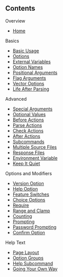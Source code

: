 ## Contents
Overview
- [Home](Home)

Basics
- [Basic Usage](Basic%20Usage)
- [Options](Options)
- [External Variables](External%20Variables)
- [Option Names](Option%20Names)
- [Positional Arguments](Positional%20Arguments)
- [Flag Arguments](Flag%20Arguments)
- [Vector Options](Vector%20Options)
- [Life After Parsing](Life%20After%20Parsing)

Advanced
- [Special Arguments](Special%20Arguments)
- [Optional Values](Optional%20Values)
- [Before Actions](Before%20Actions)
- [Parse Actions](Parse%20Actions)
- [Check Actions](Check%20Actions)
- [After Actions](After%20Actions)
- [Subcommands](Subcommands)
- [Multiple Source Files](Multiple%20Source%20Files)
- [Response Files](Response%20Files)
- [Environment Variable](Environment%20Variable)
- [Keep It Quiet](Keep%20It%20Quiet)

Options and Modifiers
- [Version Option](Version%20Option)
- [Help Option](Help%20Option)
- [Feature Switches](Feature%20Switches)
- [Choice Options](Choice%20Options)
- [Require](Require)
- [Range and Clamp](Range%20and%20Clamp)
- [Counting](Counting)
- [Prompting](Prompting)
- [Password Prompting](Password%20Prompting)
- [Confirm Option](Confirm%20Option)

Help Text
- [Page Layout](Page%20Layout)
- [Option Groups](Option%20Groups)
- [Help Subcommand](Help%20Subcommand)
- [Going Your Own Way](Going%20Your%20Own%20Way)
